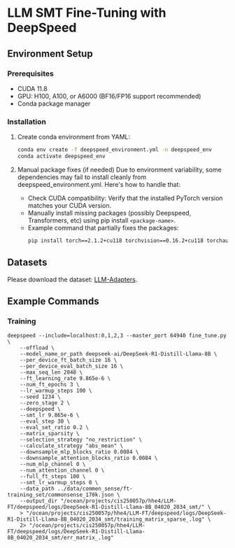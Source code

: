 # LLM SMT Fine-Tuning with DeepSpeed

## **Environment Setup**

### Prerequisites
- CUDA 11.8
- GPU: H100, A100, or A6000 (BF16/FP16 support recommended)
- Conda package manager

### Installation

1. Create conda environment from YAML:
   ```bash
   conda env create -f deepspeed_environment.yml -n deepspeed_env
   conda activate deepspeed_env
   ```

2. Manual package fixes (if needed)
   Due to environment variability, some dependencies may fail to install cleanly from deepspeed_environment.yml. Here's how to handle that:
   - Check CUDA compatibility: Verify that the installed PyTorch version matches your CUDA version.
   - Manually install missing packages (possibly Deepspeed, Transformers, etc) using pip install `<package-name>`.
   - Example command that partially fixes the packages:
     ```bash
     pip install torch==2.1.2+cu118 torchvision==0.16.2+cu118 torchaudio==2.1.2+cu118 transformers==4.38.1 deepspeed==0.13.1 pytorch_memlab starlette==0.45.0 uvicorn==0.27.0 --index-url https://download.pytorch.org/whl/cu118
     ```

## Datasets

Please download the dataset: [LLM-Adapters](https://github.com/AGI-Edgerunners/LLM-Adapters/tree/main/ft-training_set).


## Example Commands

### Training
```
deepspeed --include=localhost:0,1,2,3 --master_port 64940 fine_tune.py \
    --offload \
    --model_name_or_path deepseek-ai/DeepSeek-R1-Distill-Llama-8B \
    --per_device_ft_batch_size 16 \
    --per_device_eval_batch_size 16 \
    --max_seq_len 2048 \
    --ft_learning_rate 9.865e-6 \
    --num_ft_epochs 3 \
    --lr_warmup_steps 100 \
    --seed 1234 \
    --zero_stage 2 \
    --deepspeed \
    --smt_lr 9.865e-6 \
    --eval_step 30 \
    --eval_set_ratio 0.2 \
    --matrix_sparsity \
    --selection_strategy "no_restriction" \
    --calculate_strategy "abs_mean" \
    --downsample_mlp_blocks_ratio 0.0084 \
    --downsample_attention_blocks_ratio 0.0084 \
    --num_mlp_channel 0 \
    --num_attention_channel 0 \
    --full_ft_steps 100 \
    --smt_lr_warmup_steps 0 \
    --data_path ../data/commen_sense/ft-training_set/commonsense_170k.json \
    --output_dir "/ocean/projects/cis250057p/hhe4/LLM-FT/deepspeed/logs/DeepSeek-R1-Distill-Llama-8B_04020_2034_smt/" \
    > "/ocean/projects/cis250057p/hhe4/LLM-FT/deepspeed/logs/DeepSeek-R1-Distill-Llama-8B_04020_2034_smt/training_matrix_sparse_.log" \
    2> "/ocean/projects/cis250057p/hhe4/LLM-FT/deepspeed/logs/DeepSeek-R1-Distill-Llama-8B_04020_2034_smt/err_matrix_.log"
```


